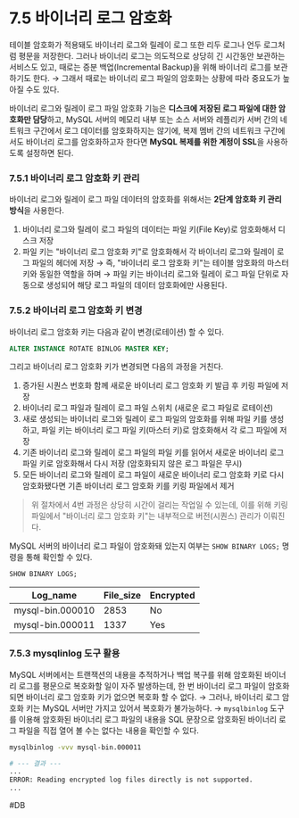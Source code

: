 # 7.5 바이너리 로그 암호화

테이블 암호화가 적용돼도 바이너리 로그와 릴레이 로그 또한 리두 로그나 언두 로그처럼 평문을 저장한다. 그러나 바이너리 로그는 의도적으로 상당히 긴 시간동안 보관하는 서비스도 있고, 때로는 증분 백업(Incremental Backup)을 위해 바이너리 로그를 보관하기도 한다. → 그래서 때로는 바이너리 로그 파일의 암호화는 상황에 따라 중요도가 높아질 수도 있다.

바이너리 로그와 릴레이 로그 파일 암호화 기능은 **디스크에 저장된 로그 파일에 대한 암호화만 담당**하고, MySQL 서버의 메모리 내부 또는 소스 서버와 레플리카 서버 간의 네트워크 구간에서 로그 데이터를 암호화하지는 않기에, 복제 멤버 간의 네트워크 구간에서도 바이너리 로그를 암호화하고자 한다면 **MySQL 복제를 위한 계정이 SSL**을 사용하도록 설정하면 된다.

### 7.5.1 바이너리 로그 암호화 키 관리

바이너리 로그와 릴레이 로그 파일 데이터의 암호화를 위해서는 **2단계 암호화 키 관리 방식**을 사용한다.

1. 바이너리 로그와 릴레이 로그 파일의 데이터는 파일 키(File Key)로 암호화해서 디스크 저장
2. 파일 키는 "바이너리 로그 암호화 키"로 암호화해서 각 바이너리 로그와 릴레이 로그 파일의 헤더에 저장 → 즉, "바이너리 로그 암호화 키"는 테이블 암호화의 마스터 키와 동일한 역할을 하며 → 파일 키는 바이너리 로그와 릴레이 로그 파일 단위로 자동으로 생성되어 해당 로그 파일의 데이터 암호화에만 사용된다.

### 7.5.2 바이너리 로그 암호화 키 변경

바이너리 로그 암호화 키는 다음과 같이 변경(로테이션) 할 수 있다.

```sql
ALTER INSTANCE ROTATE BINLOG MASTER KEY;
```

그리고 바이너리 로그 암호화 키가 변경되면 다음의 과정을 거친다.

1. 증가된 시퀀스 번호화 함께 새로운 바이너리 로그 암호화 키 발급 후 키링 파일에 저장
2. 바이너리 로그 파일과 릴레이 로그 파일 스위치 (새로운 로그 파일로 로테이션)
3. 새로 생성되는 바이너리 로그와 릴레이 로그 파일의 암호화를 위해 파일 키를 생성하고, 파일 키는 바이너리 로그 파일 키(마스터 키)로 암호화해서 각 로그 파일에 저장
4. 기존 바이너리 로그와 릴레이 로그 파일의 파일 키를 읽어서 새로운 바이너리 로그 파일 키로 암호화해서 다시 저장 (암호화되지 않은 로그 파일은 무시)
5. 모든 바이너리 로그와 릴레이 로그 파일이 새로운 바이너리 로그 암호화 키로 다시 암호화됐다면 기존 바이너리 로그 암호화 키를 키링 파일에서 제거

> 위 절차에서 4번 과정은 상당히 시간이 걸리는 작업일 수 있는데, 이를 위해 키링 파일에서 "바이너리 로그 암호화 키"는 내부적으로 버전(시퀀스) 관리가 이뤄진다.

MySQL 서버의 바이너리 로그 파일이 암호화돼 있는지 여부는 `SHOW BINARY LOGS;` 명령을 통해 확인할 수 있다.

```
SHOW BINARY LOGS;
```

| Log\_name        | File\_size | Encrypted |
| ---------------- | ---------- | --------- |
| mysql-bin.000010 | 2853       | No        |
| mysql-bin.000011 | 1337       | Yes       |

### 7.5.3 mysqlinlog 도구 활용

MySQL 서버에서는 트랜잭션의 내용을 추적하거나 백업 복구를 위해 암호화된 바이너리 로그를 평문으로 복호화할 일이 자주 발생하는데, 한 번 바이너리 로그 파일이 암호화되면 바이너리 로그 암호화 키가 없으면 복호화 할 수 없다. → 그러나, 바이너리 로그 암호화 키는 MySQL 서버만 가지고 있어서 복호화가 불가능하다. → `mysqlbinlog` 도구를 이용해 암호화된 바이너리 로그 파일의 내용을 SQL 문장으로 암호화된 바이너리 로그 파일을 직접 열어 볼 수는 없다는 내용을 확인할 수 있다.

```bash
mysqlbinlog -vvv mysql-bin.000011

# --- 결과 ---
...
ERROR: Reading encrypted log files directly is not supported.
...
```

\#DB
